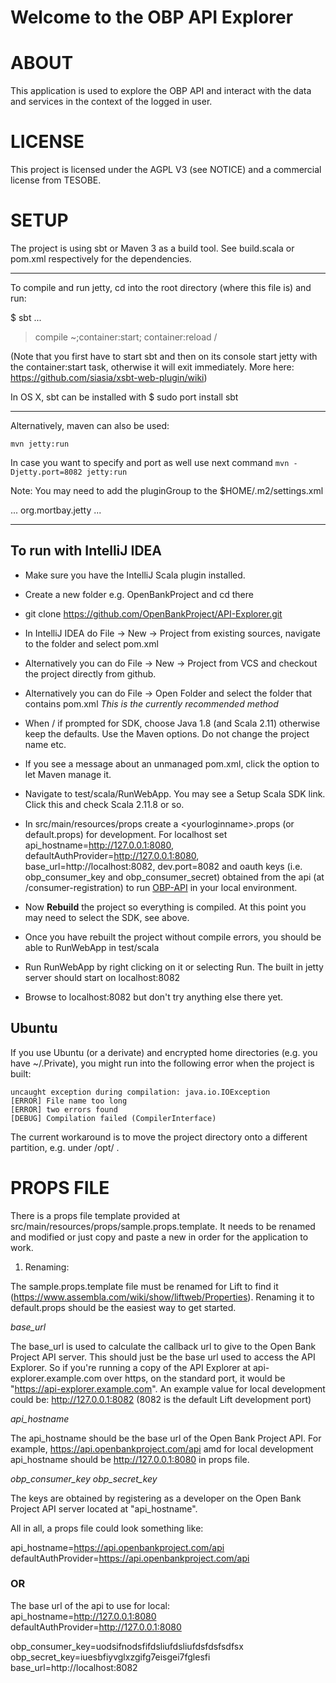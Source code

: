 Welcome to the OBP API Explorer
===============================

# ABOUT

This application is used to explore the OBP API and interact with the data and services in the context of the logged in user.



# LICENSE

This project is licensed under the AGPL V3 (see NOTICE) and a commercial license from TESOBE.

# SETUP

The project is using sbt or Maven 3 as a build tool.
See build.scala or pom.xml respectively for the dependencies.

----

To compile and run jetty, cd into the root directory (where this file is) and run:

$ sbt
...
> compile
> ~;container:start; container:reload /

(Note that you first have to start sbt and then on its console start jetty with the container:start task, otherwise it will exit immediately. More here: https://github.com/siasia/xsbt-web-plugin/wiki)

In OS X, sbt can be installed with $ sudo port install sbt

----


Alternatively, maven can also be used:

`mvn jetty:run`

In case you want to specify and port as well use next command `mvn -Djetty.port=8082 jetty:run`


Note: You may need to add the pluginGroup to the $HOME/.m2/settings.xml

<settings xmlns="http://maven.apache.org/SETTINGS/1.0.0"
  xmlns:xsi="http://www.w3.org/2001/XMLSchema-instance"
  xsi:schemaLocation="http://maven.apache.org/SETTINGS/1.0.0
                      http://maven.apache.org/xsd/settings-1.0.0.xsd">
  ...
  <pluginGroups>
    <pluginGroup>org.mortbay.jetty</pluginGroup>
  </pluginGroups>
  ...
</settings>

---

## To run with IntelliJ IDEA

* Make sure you have the IntelliJ Scala plugin installed.

* Create a new folder e.g. OpenBankProject and cd there

* git clone https://github.com/OpenBankProject/API-Explorer.git

* In IntelliJ IDEA do File -> New -> Project from existing sources, navigate to the folder and select pom.xml

* Alternatively you can do File -> New -> Project from VCS and checkout the project directly from github.

* Alternatively you can do File -> Open Folder and select the folder that contains pom.xml *This is the currently recommended method*

* When / if prompted for SDK, choose Java 1.8 (and Scala 2.11) otherwise keep the defaults. Use the Maven options. Do not change the project name etc.

* If you see a message about an unmanaged pom.xml, click the option to let Maven manage it.

* Navigate to test/scala/RunWebApp. You may see a Setup Scala SDK link. Click this and check Scala 2.11.8 or so.

* In src/main/resources/props create a \<yourloginname\>.props (or default.props) for development. For localhost set api_hostname=http://127.0.0.1:8080, defaultAuthProvider=http://127.0.0.1:8080, base_url=http://localhost:8082, dev.port=8082 and oauth keys (i.e. obp_consumer_key and obp_consumer_secret) obtained from the api (at /consumer-registration) to run [OBP-API](https://github.com/OpenBankProject/OBP-API) in your local environment.

* Now **Rebuild** the project so everything is compiled. At this point you may need to select the SDK, see above.

* Once you have rebuilt the project without compile errors, you should be able to RunWebApp in test/scala

* Run RunWebApp by right clicking on it or selecting Run. The built in jetty server should start on localhost:8082

* Browse to localhost:8082 but don't try anything else there yet.

## Ubuntu

If you use Ubuntu (or a derivate) and encrypted home directories (e.g. you have ~/.Private), you might run into the following error when the project is built:

    uncaught exception during compilation: java.io.IOException
    [ERROR] File name too long
    [ERROR] two errors found
    [DEBUG] Compilation failed (CompilerInterface)

The current workaround is to move the project directory onto a different partition, e.g. under /opt/ .

# PROPS FILE

There is a props file template provided at src/main/resources/props/sample.props.template. It needs to be renamed and modified or just copy and paste a new in order for the application to work.

1. Renaming:

The sample.props.template file must be renamed for Lift to find it (https://www.assembla.com/wiki/show/liftweb/Properties). Renaming it to default.props
should be the easiest way to get started.


*base_url*

The base_url is used to calculate the callback url to give to the Open Bank Project API server. This should just be the
base url used to access the API Explorer. So if you're running a copy of the API Explorer at
api-explorer.example.com over https, on the standard port, it would be "https://api-explorer.example.com".
An example value for local development could be: http://127.0.0.1:8082 (8082 is the default Lift development port)

*api_hostname*

The api_hostname should be the base url of the Open Bank Project API. For example, https://api.openbankproject.com/api amd for local development api_hostname should be http://127.0.0.1:8080 in props file. 

*obp_consumer_key*
*obp_secret_key*

The keys are obtained by registering as a developer on the Open Bank Project API server located at "api_hostname".


All in all, a props file could look something like:

api_hostname=https://api.openbankproject.com/api \
defaultAuthProvider=https://api.openbankproject.com/api 
### OR 
The base url of the api to use for local: \
api_hostname=http://127.0.0.1:8080 \
defaultAuthProvider=http://127.0.0.1:8080 

obp_consumer_key=uodsifnodsfifdsliufdsliufdsfdsfsdfsx \
obp_secret_key=iuesbfiyvglxzgifg7eisgei7fglesfi \
base_url=http://localhost:8082
